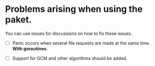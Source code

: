 # Problems arising when using the **paket**.

You can use issues for discussions on how to fix these issues.

* [ ] Panic occurs when several file requests are made at the same time. **With goroutines**.

* [ ] Support for GCM and other algorithms should be added.

